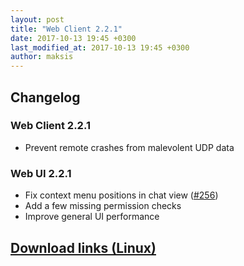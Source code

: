 ```yaml
---
layout: post
title: "Web Client 2.2.1"
date: 2017-10-13 19:45 +0300
last_modified_at: 2017-10-13 19:45 +0300
author: maksis
---
```


<!--more-->

## Changelog

### Web Client 2.2.1

- Prevent remote crashes from malevolent UDP data

### Web UI 2.2.1

- Fix context menu positions in chat view ([#256](https://github.com/airdcpp-web/airdcpp-webclient/issues/256))
- Add a few missing permission checks
- Improve general UI performance


## [Download links (Linux)](/docs/installation/linux-binaries.html)